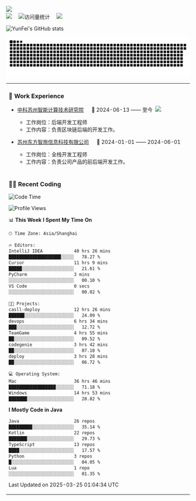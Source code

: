   <!-- dynamic typing effect 动态打字效果 -->
  <div>
    <a href="http://yunfei.plus">
      <img src="https://readme-typing-svg.demolab.com?font=Fira+Code&pause=1000&width=435&lines=console.log(%22Hello%2C%20World%22);祝您今天愉快!&center=true&size=27" />
    </a>
  </div>

  <div>
    <a href="http://yunfei.plus/"><img src="https://img.shields.io/badge/Website-博客-8c36db" /></a>&emsp;
    <!-- visitor -->
    <img src="https://komarev.com/ghpvc/?username=yunfeidog&label=Views&color=orange&style=flat" alt="访问量统计" />&emsp;
    <!-- wakatime -->    
    <a href="https://wakatime.com/@yunfeidog"><img src="https://wakatime.com/badge/user/42d0678c-368b-448b-9a77-5d21c5b55352.svg" /></a>
  </div>

![YunFei's GitHub stats](https://github-readme-stats.vercel.app/api?username=yunfeidog)

![snake](./dist/github-contribution-grid-snake.svg)


<table>

<tr><td>

### 🏢 Work Experience

<img align="right" width="88" src="https://cdn.jsdelivr.net/gh/yunfeidog/yunfeidog/assets/images/yuanze.png" />

- [中科苏州智能计算技术研究院](http://iict.ac.cn/sy) &emsp; 📌 2024-06-13 —— 至今

    - 工作岗位：后端开发工程师
    - 工作内容：负责区块链后端的开发工作。

- [苏州东方智旅信息科技有限公司](http://www.leyoobao.com/) &emsp; 📌 2024-01-01 —— 2024-06-01

    - 工作岗位：全栈开发工程师
    - 工作内容：负责公司产品的前后端开发工作。

</td></tr>

<tr><td>

### 👩‍💻 Recent Coding

<!--START_SECTION:waka-->
![Code Time](http://img.shields.io/badge/Code%20Time-2%2C726%20hrs%2020%20mins-blue)

![Profile Views](http://img.shields.io/badge/Profile%20Views-0-blue)

📊 **This Week I Spent My Time On** 

```text
🕑︎ Time Zone: Asia/Shanghai

🔥 Editors: 
IntelliJ IDEA            40 hrs 26 mins      ████████████████████░░░░░   78.27 % 
Cursor                   11 hrs 9 mins       █████░░░░░░░░░░░░░░░░░░░░   21.61 % 
PyCharm                  3 mins              ░░░░░░░░░░░░░░░░░░░░░░░░░   00.10 % 
VS Code                  0 secs              ░░░░░░░░░░░░░░░░░░░░░░░░░   00.02 % 

🐱‍💻 Projects: 
casll-deploy             12 hrs 26 mins      ██████░░░░░░░░░░░░░░░░░░░   24.09 % 
devops                   6 hrs 34 mins       ███░░░░░░░░░░░░░░░░░░░░░░   12.72 % 
TeamGame                 4 hrs 55 mins       ██░░░░░░░░░░░░░░░░░░░░░░░   09.52 % 
codegenie                3 hrs 42 mins       ██░░░░░░░░░░░░░░░░░░░░░░░   07.18 % 
deploy                   3 hrs 28 mins       ██░░░░░░░░░░░░░░░░░░░░░░░   06.72 % 

💻 Operating System: 
Mac                      36 hrs 46 mins      ██████████████████░░░░░░░   71.18 % 
Windows                  14 hrs 53 mins      ███████░░░░░░░░░░░░░░░░░░   28.82 % 
```

**I Mostly Code in Java** 

```text
Java                     26 repos            █████████░░░░░░░░░░░░░░░░   35.14 % 
Kotlin                   22 repos            ███████░░░░░░░░░░░░░░░░░░   29.73 % 
TypeScript               13 repos            ████░░░░░░░░░░░░░░░░░░░░░   17.57 % 
Python                   3 repos             █░░░░░░░░░░░░░░░░░░░░░░░░   04.05 % 
Lua                      1 repo              ░░░░░░░░░░░░░░░░░░░░░░░░░   01.35 % 
```




 Last Updated on 2025-03-25 01:04:34 UTC
<!--END_SECTION:waka-->

</td></tr>
<table>
